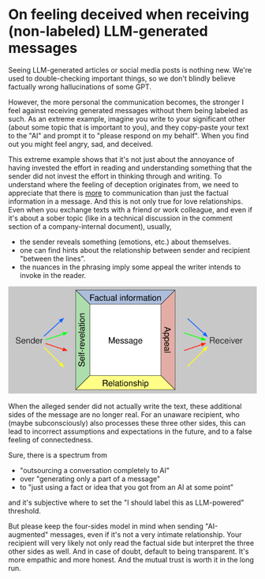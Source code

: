 # On feeling deceived when receiving (non-labeled) LLM-generated messages

Seeing LLM-generated articles or social media posts is nothing new. We're used to double-checking important things, so we don't blindly believe factually wrong hallucinations of some GPT.

However, the more personal the communication becomes, the stronger I feel against receiving generated messages without them being labeled as such. As an extreme example, imagine you write to your significant other (about some topic that is important to you), and they copy-paste your text to the "AI" and prompt it to "please respond on my behalf". When you find out you might feel angry, sad, and deceived.

This extreme example shows that it's not just about the annoyance of having invested the effort in reading and understanding something that the sender did not invest the effort in thinking through and writing. To understand where the feeling of deception originates from, we need to appreciate that there is [more](https://en.wikipedia.org/wiki/Four-sides_model) to communication than just the factual information in a message. And this is not only true for love relationships. Even when you exchange texts with a friend or work colleague, and even if it's about a sober topic (like in a technical discussion in the comment section of a company-internal document), usually,
- the sender reveals something (emotions, etc.) about themselves.
- one can find hints about the relationship between sender and recipient "between the lines".
- the nuances in the phrasing imply some appeal the writer intends to invoke in the reader.

![four_sides_model](on_feeling_deceived_when_receiving_non_labeled_llm_generated_messages/four_sides_model.png)

When the alleged sender did not actually write the text, these additional sides of the message are no longer real. For an unaware recipient, who (maybe subconsciously) also processes these three other sides, this can lead to incorrect assumptions and expectations in the future, and to a false feeling of connectedness.

Sure, there is a spectrum from
- "outsourcing a conversation completely to AI"
- over "generating only a part of a message"
- to "just using a fact or idea that you got from an AI at some point"

and it's subjective where to set the "I should label this as LLM-powered" threshold.

But please keep the four-sides model in mind when sending "AI-augmented" messages, even if it's not a very intimate relationship. Your recipient will very likely not only read the factual side but interpret the three other sides as well. And in case of doubt, default to being transparent. It's more empathic and more honest. And the mutual trust is worth it in the long run.
